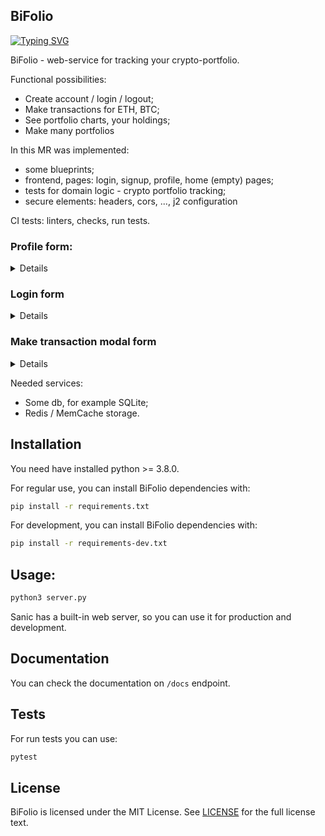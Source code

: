 ## BiFolio
[![Typing SVG](https://readme-typing-svg.demolab.com?font=Fira+Code&pause=1000&vCenter=true&width=500&height=40&lines=BiFolio+-+your+crypto+portfolio+tracker)](https://git.io/typing-svg)


BiFolio - web-service for tracking your crypto-portfolio.

Functional possibilities:

- Create account / login / logout;
- Make transactions for ETH, BTC;
- See portfolio charts, your holdings;
- Make many portfolios

In this MR was implemented:

- some blueprints;
- frontend, pages: login, signup, profile, home (empty) pages;
- tests for domain logic - crypto portfolio tracking;
- secure elements: headers, cors, ..., j2 configuration

CI tests: linters, checks, run tests.

### Profile form:

<details>

<img width="1262" alt="image" src="https://user-images.githubusercontent.com/6369915/192570921-981867c4-65c3-40c6-b2c1-3ac61b80aec1.png">

</details>

### Login form

<details>

<img width="1262" alt="image" src="https://user-images.githubusercontent.com/6369915/192571064-2b6be1b9-d9fb-4b04-9783-972e20fc1cb3.png">

</details>

### Make transaction modal form

<details>

<img width="1105" alt="image" src="https://user-images.githubusercontent.com/6369915/192575348-0c6ac68e-c5af-4304-8d8e-c70f1b03da46.png">


</details>

Needed services:

- Some db, for example SQLite;
- Redis / MemCache storage.

## Installation

You need have installed python >= 3.8.0.

For regular use, you can install BiFolio dependencies with:

```bash
pip install -r requirements.txt
```

For development, you can install BiFolio dependencies with:

```bash
pip install -r requirements-dev.txt
```

## Usage:

```bash
python3 server.py
```

Sanic has a built-in web server, so you can use it for production and development.

## Documentation

You can check the documentation on `/docs` endpoint.

## Tests

For run tests you can use:

```bash
pytest
```

## License

BiFolio is licensed under the MIT License. See [LICENSE](LICENSE) for the full license text.
